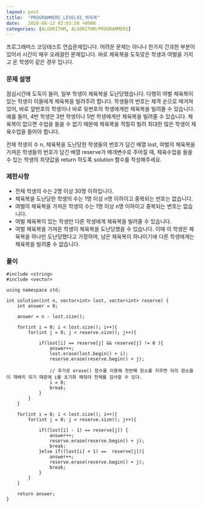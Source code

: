 ```yaml
---
layout: post
title:  "PROGRAMMERS_LEVEL01_체육복"
date:   2020-08-12 02:03:58 +0900
categories: [ALGORITHM, ALGORITHM/PROGRAMMERS]
---
```


프로그래머스 코딩테스트 연습문제입니다. 어려운 문제는 아니나 한가지 간과한 부분이 있어서 시간이 매우 오래걸린 문제입니다. 바로 체육복을 도둑맞은 학생과 여벌을 가지고 온 학생이 같은 경우 입니다.

### 문제 설명
점심시간에 도둑이 들어, 일부 학생이 체육복을 도난당했습니다. 다행히 여벌 체육복이 있는 학생이 이들에게 체육복을 빌려주려 합니다. 학생들의 번호는 체격 순으로 매겨져 있어, 바로 앞번호의 학생이나 바로 뒷번호의 학생에게만 체육복을 빌려줄 수 있습니다. 예를 들어, 4번 학생은 3번 학생이나 5번 학생에게만 체육복을 빌려줄 수 있습니다. 체육복이 없으면 수업을 들을 수 없기 때문에 체육복을 적절히 빌려 최대한 많은 학생이 체육수업을 들어야 합니다.

전체 학생의 수 n, 체육복을 도난당한 학생들의 번호가 담긴 배열 lost, 여벌의 체육복을 가져온 학생들의 번호가 담긴 배열 reserve가 매개변수로 주어질 때, 체육수업을 들을 수 있는 학생의 최댓값을 return 하도록 solution 함수를 작성해주세요.

### 제한사항
- 전체 학생의 수는 2명 이상 30명 이하입니다.
- 체육복을 도난당한 학생의 수는 1명 이상 n명 이하이고 중복되는 번호는 없습니다.
- 여벌의 체육복을 가져온 학생의 수는 1명 이상 n명 이하이고 중복되는 번호는 없습니다.
- 여벌 체육복이 있는 학생만 다른 학생에게 체육복을 빌려줄 수 있습니다.
- 여벌 체육복을 가져온 학생이 체육복을 도난당했을 수 있습니다. 이때 이 학생은 체육복을 하나만 도난당했다고 가정하며, 남은 체육복이 하나이기에 다른 학생에게는 체육복을 빌려줄 수 없습니다.

### 풀이

```
#include <string>
#include <vector>

using namespace std;

int solution(int n, vector<int> lost, vector<int> reserve) {
    int answer = 0;

    answer = n - lost.size();

    for(int i = 0; i < lost.size(); i++){      
        for(int j = 0; j < reserve.size(); j++){

            if(lost[i] == reserve[j] && reserve[j] != 0 ){
                answer++;
                lost.erase(lost.begin() + i);
                reserve.erase(reserve.begin() + j);

                // 추가로 erase() 함수를 이용해 첫번째 원소를 지우면 뒤의 원소들이 재배치 되기 때문에 i를 초기화 해줘야 전체를 검사할 수 있다.
                i = 0;
                break;
            }
        }
    }

    for(int i = 0; i < lost.size(); i++){
        for(int j = 0; j < reserve.size(); j++){

            if((lost[i] - 1) == reserve[j]) {
                answer++;
                reserve.erase(reserve.begin() + j);             
                break;
            }else if((lost[i] + 1) ==  reserve[j]){
                answer++;
                reserve.erase(reserve.begin() + j);              
                break;
            }          
        }
    }

    return answer;
}
```
